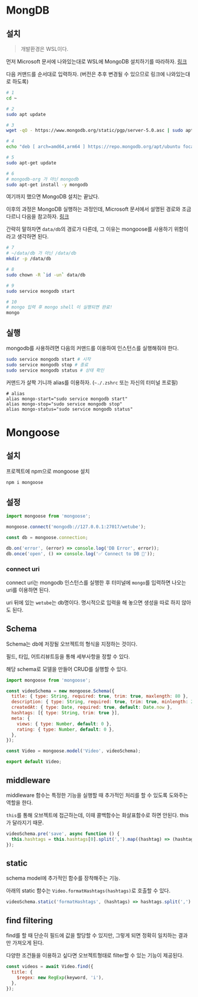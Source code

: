 # MongDB

## 설치

> 개발환경은 WSL이다.

먼저 Microsoft 문서에 나와있는대로 WSL에 MongoDB 설치하기를 따라하자. [링크](https://docs.microsoft.com/ko-kr/windows/wsl/tutorials/wsl-database#install-mongodb)

다음 커맨드를 순서대로 입력하자. (버전은 추후 변경될 수 있으므로 링크에 나와있는대로 하도록)

```bash
# 1
cd ~

# 2
sudo apt update

# 3
wget -qO - https://www.mongodb.org/static/pgp/server-5.0.asc | sudo apt-key add -

# 4
echo "deb [ arch=amd64,arm64 ] https://repo.mongodb.org/apt/ubuntu focal/mongodb-org/5.0 multiverse" | sudo tee /etc/apt/sources.list.d/mongodb-org-5.0.list

# 5
sudo apt-get update

# 6
# mongodb-org 가 아닌 mongodb
sudo apt-get install -y mongodb
```

여기까지 했으면 MongoDB 설치는 끝났다.

이후의 과정은 MongoDB 실행하는 과정인데, Microsoft 문서에서 설명된 경로와 조금 다르니 다음을 참고하자. [링크](https://hell-of-company-builder.tistory.com/35)

간략히 말하자면 `data/db`의 경로가 다른데, 그 이유는 mongoose를 사용하기 위함이라고 생각하면 된다.

```bash
# 7
# ~/data/db 가 아닌 /data/db
mkdir -p /data/db

# 8
sudo chown -R `id -un` data/db

# 9
sudo service mongodb start

# 10
# mongo 입력 후 mongo shell 이 실행되면 완료!
mongo
```

## 실행

mongodb를 사용하려면 다음의 커맨드를 이용하여 인스턴스를 실행해줘야 한다.

```bash
sudo service mongodb start # 시작
sudo service mongodb stop # 종료
sudo service mongodb status # 상태 확인
```

커맨드가 살짝 기니까 alias를 이용하자. (`~./.zshrc` 또는 자신의 터미널 프로필)

```.zshrc
# alias
alias mongo-start="sudo service mongodb start"
alias mongo-stop="sudo service mongodb stop"
alias mongo-status="sudo service mongodb status"
```

# Mongoose

## 설치

프로젝트에 npm으로 mongoose 설치

```bash
npm i mongoose
```

## 설정

```js
import mongoose from 'mongoose';

mongoose.connect('mongodb://127.0.0.1:27017/wetube');

const db = mongoose.connection;

db.on('error', (error) => console.log('DB Error', error));
db.once('open', () => console.log('✅ Connect to DB 🎉'));
```

### connect uri

connect uri는 mongodb 인스턴스를 실행한 후 터미널에 `mongo`를 입력하면 나오는 uri를 이용하면 된다.

uri 뒤에 있는 `wetube`는 db명이다. 명시적으로 입력을 해 놓으면 생성을 따로 하지 않아도 된다.

## Schema

Schema는 db에 저장될 오브젝트의 형식을 지정하는 것이다.

필드, 타입, 어트리뷰트등을 통해 세부사항을 정할 수 있다.

해당 schema로 모델을 만들어 CRUD를 실행할 수 있다.

```js
import mongoose from 'mongoose';

const videoSchema = new mongoose.Schema({
  title: { type: String, required: true, trim: true, maxlength: 80 },
  description: { type: String, required: true, trim: true, minlength: 20 },
  createdAt: { type: Date, required: true, default: Date.now },
  hashtags: [{ type: String, trim: true }],
  meta: {
    views: { type: Number, default: 0 },
    rating: { type: Number, default: 0 },
  },
});

const Video = mongoose.model('Video', videoSchema);

export default Video;
```

## middleware

middleware 함수는 특정한 기능을 실행할 때 추가적인 처리를 할 수 있도록 도와주는 역할을 한다.

`this`를 통해 오브젝트에 접근하는데, 이때 콜백함수는 화살표함수로 하면 안된다. this가 달라지기 때문.

```js
videoSchema.pre('save', async function () {
  this.hashtags = this.hashtags[0].split(',').map((hashtag) => (hashtag.startsWith('#') ? hashtag : `#${hashtag}`));
});
```

## static

schema model에 추가적인 함수를 장착해주는 기능.

아래의 static 함수는 `Video.formatHashtags(hashtags)`로 호출할 수 있다.

```js
videoSchema.static('formatHashtags', (hashtags) => hashtags.split(',').map((hashtag) => (hashtag.startsWith('#') ? hashtag : `#${hashtag}`)));
```

## find filtering

find를 할 때 단순히 필드에 값을 할당할 수 있지만, 그렇게 되면 정확히 일치하는 결과만 가져오게 된다.

다양한 조건들을 이용하고 싶다면 오브젝트형태로 filter할 수 있는 기능이 제공된다.

```js
const videos = await Video.find({
  title: {
    $regex: new RegExp(keyword, 'i'),
  },
});
```
